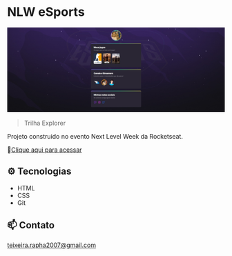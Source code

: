 # NLW eSports

![preview](./.github/preview.jpeg)

> Trilha Explorer

Projeto construido no evento Next Level Week da Rocketseat.

:link:[Clique aqui para acessar](https://phaelteixeira.github.io/nlw-esports-explorer)

## :gear: Tecnologias

 - HTML
 - CSS
 - Git

## :mailbox: Contato
  teixeira.rapha2007@gmail.com
